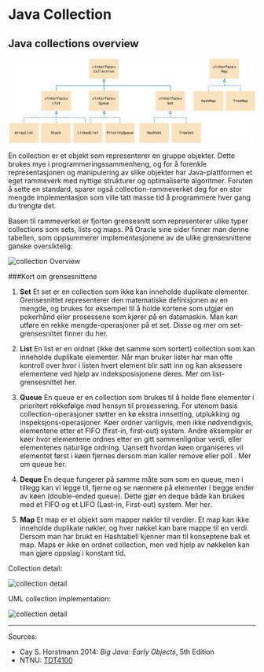 Java Collection
=
Java collections overview
-

![Interfaces and Classes in the Java Collections Framework](collectionoverview.png "Java Collections Overview")

En collection er et objekt som representerer en gruppe objekter. Dette brukes mye i programmeringssammenheng, og for å forenkle representasjonen og manipulering av slike objekter har Java-plattformen et eget rammeverk med nyttige strukturer og optimaliserte algoritmer. Foruten å sette en standard, sparer også collection-rammeverket deg for en stor mengde implementasjon som ville tatt masse tid å programmere hver gang du trengte det.

Basen til rammeverket er fjorten grensesnitt som representerer ulike typer collections som sets, lists og maps.
På Oracle sine sider finner man denne tabellen, som oppsummerer implementasjonene av de ulike grensesnittene ganske oversiktelig:

![collection Overview](http://junjunguo.github.io/image/java/collectionsoverview.jpg)

###Kort om grensesnittene

1. **Set**
Et set er en collection som ikke kan inneholde duplikate elementer. Grensesnittet representerer den matematiske definisjonen av en mengde, og brukes for eksempel til å holde kortene som utgjør en pokerhånd eller prosessene som kjører på en datamaskin. Man kan utføre en rekke mengde-operasjoner på et set. Disse og mer om set-grensesnittet finner du her.

2. **List**
En list er en ordnet (ikke det samme som sortert) collection som kan inneholde duplikate elementer. Når man bruker lister har man ofte kontroll over hvor i listen hvert element blir satt inn og kan aksessere elementene ved hjelp av indeksposisjonene deres. Mer om list-grensesnittet her.

3. **Queue**
En queue er en collection som brukes til å holde flere elementer i prioritert rekkefølge med hensyn til prosessering. For utenom basis collection-operasjoner støtter en kø ekstra innsetting, utplukking og inspeksjons-operasjoner.
Køer ordner vanligvis, men ikke nødvendigvis, elementene etter et FIFO (first-in, first-out) system. Andre eksempler er køer hvor elementene ordnes etter en gitt sammenlignbar verdi, eller elementenes naturlige ordning.
Uansett hvordan køen organiseres vil elementet først i køen fjernes dersom man kaller remove eller poll . Mer om queue her.

4. **Deque**
En deque fungerer på samme måte som som en queue, men i tillegg kan vi legge til, fjerne og se nærmere på elementer i begge ender av køen (double-ended queue). Dette gjør en deque både kan brukes med et FIFO og et LIFO (Last-in, First-out) system. Mer her.

5. **Map**
Et map er et objekt som mapper nøkler til verdier. Et map kan ikke inneholde duplikate nøkler, og hver nøkkel kan bare mappe til en verdi. Dersom man har brukt en Hashtabell kjenner man til konseptene bak et map.
Maps er ikke en ordnet collection, men ved hjelp av nøkkelen kan man gjøre oppslag i konstant tid.


Collection detail:

![collection detail](http://junjunguo.github.io/image/java/Collections-detail.png)


UML collection implementation:


![collection detail](http://junjunguo.github.io/image/java/collection_implementation.jpg)


---
Sources:

 - Cay S. Horstmann 2014: *Big Java: Early Objects*, 5th Edition
 - NTNU: [TDT4100][1]

  [1]: https://www.ntnu.no/wiki/display/tdt4100/Faginnhold
